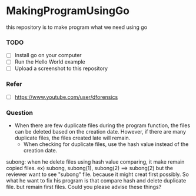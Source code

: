 # MakingProgramUsingGo
this repository is to make program what we need using go 

### TODO
- [ ] Install go on your computer
- [ ] Run the Hello World example
- [ ] Upload a screenshot to this repository

### Refer
- [ ] https://www.youtube.com/user/dforensics

### Question
- When there are few duplicate files during the program function, the files can be deleted based on the creation date. However, if there are many duplicate files, the files created late will remain.
  * When checking for duplicate files, use the hash value instead of the creation date.

subong: when he delete files using hash value comparing, it make remain copied files. ex) subong, subong(1), subong(2) ==> subong(2)
        but the reviewer want to see "subong" file. because it might creat first possibly.
        So what he want to fix his program is that compare hash and delete duplicate file. but remain first files.
        Could you please advise these things?
